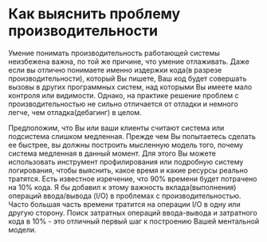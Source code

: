 # Как выяснить проблему производительности
[//]: # (Version:1.0.0)
Умение понимать производительность работающей системы неизбежена важна, по той же причине, что умение отлаживать. Даже если вы отлично понимаете именно издержки кода(в разрезе производительности), который Вы пишете, Ваш код будет совершать вызовы в других программных систем, над которыми Вы имеете мало контроля или видимости. Однако, на практике решение проблем с производительностью не сильно отличается от отладки и немного легче, чем отладка(дебагинг) в целом.

Предположим, что Вы или ваши клиенты считают система или подсистема слишком медленная. Прежде чем Вы попытаетесь сделать ее быстрее, вы должны построить мысленную модель того, почему система медленная в данный момент. Для этого Вы можете использовать инструмент профилирования или подробную систему логирования, чтобы выяснить, какое время и какие ресурсы реально тратятся. Есть известное изречение, что 90% времени будет потрачено на 10% кода. Я бы добавил к этому важность вклада(выполнения) операций ввода/вывода (I/O) в проблемах с производительностью. Часто большая часть времени тратится на операции I/O в одну или другую сторону. Поиск затратных операций ввода-вывода и затратного кода в 10% - это отличный первый шаг к построению Вашей ментальной модели.
